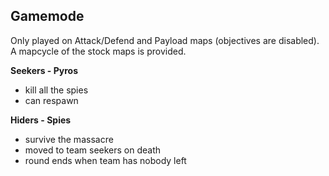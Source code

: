 ## Gamemode
Only played on Attack/Defend and Payload maps (objectives are disabled). A mapcycle of the stock maps is provided.

**Seekers - Pyros**
- kill all the spies
- can respawn

**Hiders - Spies**
- survive the massacre
- moved to team seekers on death
- round ends when team has nobody left

